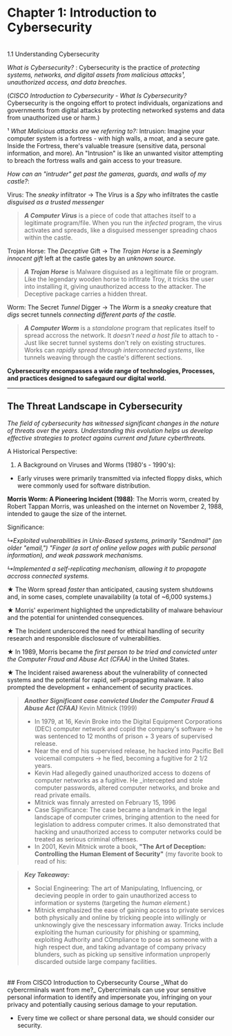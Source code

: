 # Chapter 1: Introduction to Cybersecurity
<br>
  1.1 Understanding Cybersecurity
  
_What is Cybersecurity?_ :
Cybersecurity is the practice of _protecting systems, networks, and digital assets from malicious attacks¹, unauthorized access, and data breaches_. 

(_CISCO Introduction to Cybersecurity - What Is Cybersecurity?_
Cybersecurity is the ongoing effort to protect individuals, organizations and governments from digital attacks by protecting networked systems and data from unauthorized use or harm.)

¹ _What Malicious attacks are we referring to?:_
Intrusion: Imagine your computer system is a fortress - with high walls, a moat, and a secure gate. Inside the Fortress, there's valuable treasure (sensitive data, personal information, and more). An "Intrusion" is like an unwanted visitor attempting to breach the fortress walls and gain access to your treasure. 

_How can an "intruder" get past the gameras, guards, and walls of my castle?_:

Virus: The _sneaky_ infiltrator → The _Virus_ is a _Spy_ who infiltrates the castle _disguised as a trusted messenger_

> **_A Computer Virus_** is a piece of code that attaches itself to a legitimate program/file. When you run the _infected_ program, the virus activates and spreads, like a disguised messenger spreading chaos within the castle.

Trojan Horse: The _Deceptive_ Gift → The _Trojan Horse_ is a _Seemingly innocent gift_ left at the castle gates by an _unknown source._

>**_A Trojan Horse_** is Malware disguised as a legitimate file or program. Like the legendary wooden horse to infitrate Troy, it tricks the user into installing it, giving unauthorized access to the attacker. The Deceptive package carries a hidden threat.

Worm: The Secret _Tunnel_ Digger → The _Worm_ is a _sneaky_ creature that _digs_ secret tunnels _connecting different parts of the castle._

>**_A Computer Worm_** is a _standalone_ program that replicates itself to spread accross the network. It _doesn't need a host file_ to attach to - Just like secret tunnel systems don't rely on existing structures. Works can _rapidly spread through interconnected systems_, like tunnels weaving through the castle's different sections.

**Cybersecurity encompasses a wide range of technologies, Processes, and practices designed to safegaurd our digital world.**

---
## The Threat Landscape in Cybersecurity
_The field of cybersecurity has witnessed significant changes in the nature of threats over the years. Understanding this evolution helps us develop effective strategies to protect agains current and future cyberthreats._

A Historical Perspective:
1. A Background on Viruses and Worms (1980's - 1990's):
- Early viruses were primarily transmitted via infected floppy disks, which were commonly used for software distribution.
  
**Morris Worm: A Pioneering Incident (1988)**:
  The Morris worm, created by Robert Tappan Morris, was unleashed on the internet on November 2, 1988, intended to gauge the size of the internet.
  
  Significance:
  
  _↳Exploited vulnerabilities in Unix-Based systems, primarily "Sendmail" (an older "email,") "Finger (a sort of online yellow pages with public personal information), and weak passwork mechanisms._
  
  _↳Implemented a self-replicating mechanism, allowing it to propagate accross connected systems._
  
★ The Worm spread _faster_ than anticipated, causing system shutdowns and, in some cases, complete unavailability (a total of ~6,000 systems.)

★ Morris' experiment highlighted the unpredictability of malware behaviour and the potential for unintended consequences. 

★ The Incident underscored the need for ethical handling of security research and responsible disclosure of vulnerabilities.

★ In 1989, Morris became the _first person to be tried and convicted unter the Computer Fraud and Abuse Act (CFAA)_ in the United States.

★ The Incident raised awareness about the vulnerability of connected systems and the potential for rapid, self-propagating malware. It also prompted the development + enhancement of security practices.

>**_Another Significant case convicted Under the Computer Fraud & Abuse Act (CFAA)_**
> Kevin Mitnick (1999)
> - In 1979, at 16, Kevin Broke into the Digital Equipment Corporations (DEC) computer network and copid the company's software → he was sentenced to 12 months of prison + 3 years of supervised release.
> - Near the end of his supervised release, he hacked into Pacific Bell voicemail computers → he fled, becoming a fugitive for 2 1/2 years.
> - Kevin Had allegedly gained unauthorized access to dozens of computer networks as a fugitive. He _intercepted and stole computer passwords, altered computer networks, and broke and read private emails.
> - Mitnick was finnaly arrested on February 15, 1996
> - Case Significance: The case became a landmark in the legal landscape of computer crimes, bringing attention to the need for legislation to address computer crimes. It also demonstrated that hacking and unauthorized access to computer networks could be treated as serious criminal offenses.
> - In 2001, Kevin Mitnick wrote a book, **"The Art of Deception: Controlling the Human Element of Security"** (my favorite book to read of his:

>**_Key Takeaway:_**
> - Social Engineering: The art of Manipulating, Influencing, or decieving people in order to gain unauthorized access to information or systems (targeting the _human element._)
> - Mitnick emphasized the ease of gaining access to private services both physically and online by tricking people into willingly or unknowingly give the nescessary information away. Tricks include exploiting the human curiousity for phishing or spamming, exploiting Authority and COmpliance to pose as someone with a high respect due, and taking advantage of company privacy blunders, such as picking up sensitive information unproperly discarded outside large company facilities.

<br>
## From CISCO Introduction to Cybersecurity Course
_What do cybercrmiinals want from me?_
Cybercriminals can use your sensitive personal information to identify and impersonate you, infringing on your privacy and potentially causing serious damage to your reputation.

- Every time we collect or share personal data, we should consider our security.
